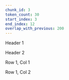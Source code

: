 ```yaml
---
chunk_id: 3
token_count: 30
start_index: 3
end_index: 12
overlap_with_previous: 200
---
```



Header 1

Header 2

Row 1, Col 1

Row 1, Col 2

